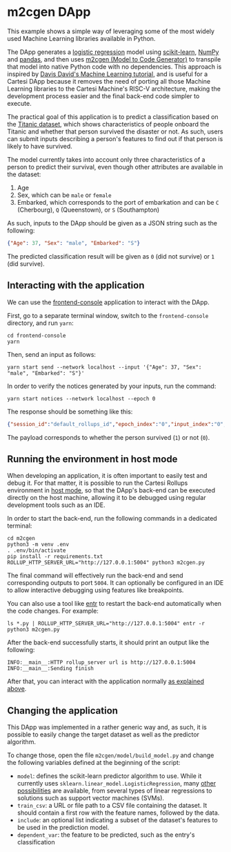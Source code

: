 # m2cgen DApp

This example shows a simple way of leveraging some of the most widely used Machine Learning libraries available in Python.

The DApp generates a [logistic regression](https://en.wikipedia.org/wiki/Logistic_regression) model using [scikit-learn](https://scikit-learn.org/), [NumPy](https://numpy.org/) and [pandas](https://pandas.pydata.org/), and then uses [m2cgen (Model to Code Generator)](https://github.com/BayesWitnesses/m2cgen) to transpile that model into native Python code with no dependencies.
This approach is inspired by [Davis David's Machine Learning tutorial](https://www.freecodecamp.org/news/transform-machine-learning-models-into-native-code-with-zero-dependencies/), and is useful for a Cartesi DApp because it removes the need of porting all those Machine Learning libraries to the Cartesi Machine's RISC-V architecture, making the development process easier and the final back-end code simpler to execute.

The practical goal of this application is to predict a classification based on the [Titanic dataset](https://www.kaggle.com/competitions/titanic/data), which shows characteristics of people onboard the Titanic and whether that person survived the disaster or not.
As such, users can submit inputs describing a person's features to find out if that person is likely to have survived.

The model currently takes into account only three characteristics of a person to predict their survival, even though other attributes are available in the dataset:

1. Age
2. Sex, which can be `male` or `female`
3. Embarked, which corresponds to the port of embarkation and can be `C` (Cherbourg), `Q` (Queenstown), or `S` (Southampton)

As such, inputs to the DApp should be given as a JSON string such as the following:

```json
{"Age": 37, "Sex": "male", "Embarked": "S"}
```

The predicted classification result will be given as `0` (did not survive) or `1` (did survive).

## Interacting with the application

We can use the [frontend-console](../frontend-console) application to interact with the DApp.

First, go to a separate terminal window, switch to the `frontend-console` directory, and run `yarn`:

```shell
cd frontend-console
yarn
```

Then, send an input as follows:

```shell
yarn start send --network localhost --input '{"Age": 37, "Sex": "male", "Embarked": "S"}'
```

In order to verify the notices generated by your inputs, run the command:

```shell
yarn start notices --network localhost --epoch 0
```

The response should be something like this:

```json
{"session_id":"default_rollups_id","epoch_index":"0","input_index":"0","notice_index":"0","payload":"0"}
```

The payload corresponds to whether the person survived (`1`) or not (`0`).

## Running the environment in host mode

When developing an application, it is often important to easily test and debug it. For that matter, it is possible to run the Cartesi Rollups environment in [host mode](../README.md#host-mode), so that the DApp's back-end can be executed directly on the host machine, allowing it to be debugged using regular development tools such as an IDE.

In order to start the back-end, run the following commands in a dedicated terminal:

```shell
cd m2cgen
python3 -m venv .env
. .env/bin/activate
pip install -r requirements.txt
ROLLUP_HTTP_SERVER_URL="http://127.0.0.1:5004" python3 m2cgen.py
```

The final command will effectively run the back-end and send corresponding outputs to port `5004`.
It can optionally be configured in an IDE to allow interactive debugging using features like breakpoints.

You can also use a tool like [entr](https://eradman.com/entrproject/) to restart the back-end automatically when the code changes. For example:

```shell
ls *.py | ROLLUP_HTTP_SERVER_URL="http://127.0.0.1:5004" entr -r python3 m2cgen.py
```

After the back-end successfully starts, it should print an output like the following:

```log
INFO:__main__:HTTP rollup_server url is http://127.0.0.1:5004
INFO:__main__:Sending finish
```

After that, you can interact with the application normally [as explained above](#interacting-with-the-application).

## Changing the application

This DApp was implemented in a rather generic way and, as such, it is possible to easily change the target dataset as well as the predictor algorithm.

To change those, open the file `m2cgen/model/build_model.py` and change the following variables defined at the beginning of the script:

- `model`: defines the scikit-learn predictor algorithm to use. While it currently uses `sklearn.linear_model.LogisticRegression`, many [other possibilities](https://scikit-learn.org/stable/modules/classes.html) are available, from several types of linear regressions to solutions such as support vector machines (SVMs).
- `train_csv`: a URL or file path to a CSV file containing the dataset. It should contain a first row with the feature names, followed by the data.
- `include`: an optional list indicating a subset of the dataset's features to be used in the prediction model.
- `dependent_var`: the feature to be predicted, such as the entry's classification
